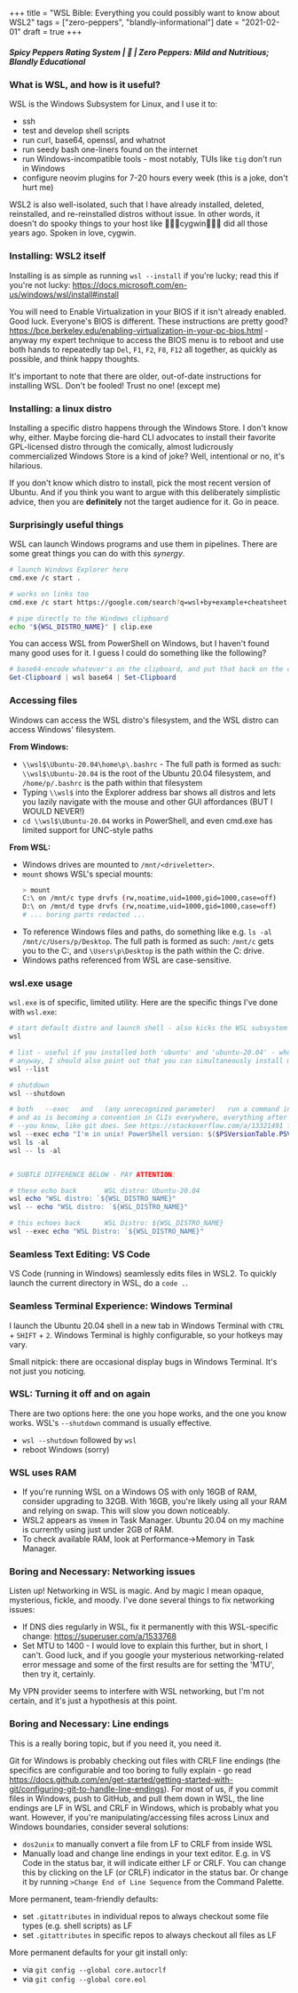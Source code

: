 +++
title = "WSL Bible: Everything you could possibly want to know about WSL2"
tags = ["zero-peppers", "blandly-informational"]
date = "2021-02-01"
draft = true
+++

##### Spicy Peppers Rating System | 🚫 | Zero Peppers: Mild and Nutritious; Blandly Educational

### What is WSL, and how is it useful?

WSL is the Windows Subsystem for Linux, and I use it to:

- ssh
- test and develop shell scripts
- run curl, base64, openssl, and whatnot
- run seedy bash one-liners found on the internet
- run Windows-incompatible tools - most notably, TUIs like `tig` don't run in Windows
- configure neovim plugins for 7-20 hours every week (this is a joke, don't hurt me)

WSL2 is also well-isolated, such that I have already installed, deleted, reinstalled, and re-reinstalled distros without issue. In other words, it doesn't do spooky things to your host like 👻👻👻cygwin👻👻👻 did all those years ago. Spoken in love, cygwin.

### Installing: WSL2 itself

Installing is as simple as running `wsl --install` if you're lucky; read this if you're not lucky: https://docs.microsoft.com/en-us/windows/wsl/install#install

You will need to Enable Virtualization in your BIOS if it isn't already enabled. Good luck. Everyone's BIOS is different. These instructions are pretty good? https://bce.berkeley.edu/enabling-virtualization-in-your-pc-bios.html - anyway my expert technique to access the BIOS menu is to reboot and use both hands to repeatedly tap `Del`, `F1`, `F2`, `F8`, `F12` all together, as quickly as possible, and think happy thoughts.

It's important to note that there are older, out-of-date instructions for installing WSL. Don't be fooled! Trust no one! (except me)

### Installing: a linux distro

Installing a specific distro happens through the Windows Store. I don't know why, either. Maybe forcing die-hard CLI advocates to install their favorite GPL-licensed distro through the comically, almost ludicrously commercialized Windows Store is a kind of joke? Well, intentional or no, it's hilarious.

If you don't know which distro to install, pick the most recent version of Ubuntu. And if you think you want to argue with this deliberately simplistic advice, then you are **definitely** not the target audience for it. Go in peace.

### Surprisingly useful things

WSL can launch Windows programs and use them in pipelines. There are some great things you can do with this _synergy_.

```bash
# launch Windows Explorer here
cmd.exe /c start .

# works on links too
cmd.exe /c start https://google.com/search?q=wsl+by+example+cheatsheet

# pipe directly to the Windows clipboard
echo "${WSL_DISTRO_NAME}" | clip.exe
```

You can access WSL from PowerShell on Windows, but I haven't found many good uses for it. I guess I could do something like the following?

```powershell
# base64-encode whatever's on the clipboard, and put that back on the clipboard
Get-Clipboard | wsl base64 | Set-Clipboard
```

### Accessing files

Windows can access the WSL distro's filesystem, and the WSL distro can access Windows' filesystem.

**From Windows:**

- `\\wsl$\Ubuntu-20.04\home\p\.bashrc` - The full path is formed as such: `\\wsl$\Ubuntu-20.04` is the root of the Ubuntu 20.04 filesystem, and `/home/p/.bashrc` is the path within that filesystem
- Typing `\\wsl$` into the Explorer address bar shows all distros and lets you lazily navigate with the mouse and other GUI affordances (BUT I WOULD NEVER!)
- `cd \\wsl$\Ubuntu-20.04` works in PowerShell, and even cmd.exe has limited support for UNC-style paths

**From WSL:**

- Windows drives are mounted to `/mnt/<driveletter>`.
- `mount` shows WSL's special mounts:
  ```bash
  > mount
  C:\ on /mnt/c type drvfs (rw,noatime,uid=1000,gid=1000,case=off)
  D:\ on /mnt/d type drvfs (rw,noatime,uid=1000,gid=1000,case=off)
  # ... boring parts redacted ...
  ```
- To reference Windows files and paths, do something like e.g. `ls -al /mnt/c/Users/p/Desktop`. The full path is formed as such: `/mnt/c` gets you to the C:, and `\Users\p\Desktop` is the path within the C: drive.
- Windows paths referenced from WSL are case-sensitive.

### wsl.exe usage

`wsl.exe` is of specific, limited utility. Here are the specific things I've done with `wsl.exe`:

```powershell
# start default distro and launch shell - also kicks the WSL subsystem into gear if WSL's not running, for whatever reason
wsl

# list - useful if you installed both 'ubuntu' and 'ubuntu-20.04' - whoops
# anyway, I should also point out that you can simultaneously install multiple distros
wsl --list

# shutdown
wsl --shutdown

# both   --exec   and   (any unrecognized parameter)   run a command in the WSL guest OS
# and as is becoming a convention in CLIs everywhere, everything after   --   is delegated to the WSL distro
# --you know, like git does. See https://stackoverflow.com/a/13321491 for a good explanation of -- in git
wsl --exec echo "I'm in unix! PowerShell version: $($PSVersionTable.PSVersion) <--evaluated in PowerShell in Windows"
wsl ls -al
wsl -- ls -al


# SUBTLE DIFFERENCE BELOW - PAY ATTENTION:

# these echo back       WSL distro: Ubuntu-20.04
wsl echo "WSL distro: `${WSL_DISTRO_NAME}"
wsl -- echo "WSL distro: `${WSL_DISTRO_NAME}"

# this echoes back      WSL Distro: ${WSL_DISTRO_NAME}
wsl --exec echo "WSL Distro: `${WSL_DISTRO_NAME}"
```

### Seamless Text Editing: VS Code

VS Code (running in Windows) seamlessly edits files in WSL2. To quickly launch the current directory in WSL, do a `code .`.

### Seamless Terminal Experience: Windows Terminal

I launch the Ubuntu 20.04 shell in a new tab in Windows Terminal with `CTRL` + `SHIFT` + `2`. Windows Terminal is highly configurable, so your hotkeys may vary.

Small nitpick: there are occasional display bugs in Windows Terminal. It's not just you noticing.

### WSL: Turning it off and on again

There are two options here: the one you hope works, and the one you know works. WSL's `--shutdown` command is usually effective.

- `wsl --shutdown` followed by `wsl`
- reboot Windows (sorry)

### WSL uses RAM

- If you're running WSL on a Windows OS with only 16GB of RAM, consider upgrading to 32GB. With 16GB, you're likely using all your RAM and relying on swap. This will slow you down noticeably.
- WSL2 appears as `Vmmem` in Task Manager. Ubuntu 20.04 on my machine is currently using just under 2GB of RAM.
- To check available RAM, look at Performance->Memory in Task Manager.

### Boring and Necessary: Networking issues

Listen up! Networking in WSL is magic. And by magic I mean opaque, mysterious, fickle, and moody. I've done several things to fix networking issues:

- If DNS dies regularly in WSL, fix it permanently with this WSL-specific change: https://superuser.com/a/1533768
- Set MTU to 1400 - I would love to explain this further, but in short, I can't. Good luck, and if you google your mysterious networking-related error message and some of the first results are for setting the 'MTU', then try it, certainly.

My VPN provider seems to interfere with WSL networking, but I'm not certain, and it's just a hypothesis at this point.

### Boring and Necessary: Line endings

This is a really boring topic, but if you need it, you need it.

Git for Windows is probably checking out files with CRLF line endings (the specifics are configurable and too boring to fully explain - go read https://docs.github.com/en/get-started/getting-started-with-git/configuring-git-to-handle-line-endings). For most of us, if you commit files in Windows, push to GitHub, and pull them down in WSL, the line endings are LF in WSL and CRLF in Windows, which is probably what you want. However, if you're manipulating/accessing files across Linux and Windows boundaries, consider several solutions:

- `dos2unix` to manually convert a file from LF to CRLF from inside WSL
- Manually load and change line endings in your text editor. E.g. in VS Code in the status bar, it will indicate either LF or CRLF. You can change this by clicking on the LF (or CRLF) indicator in the status bar. Or change it by running `>Change End of Line Sequence` from the Command Palette.

More permanent, team-friendly defaults:

- set `.gitattributes` in individual repos to always checkout some file types (e.g. shell scripts) as LF
- set `.gitattributes` in specific repos to always checkout all files as LF

More permanent defaults for your git install only:

- via `git config --global core.autocrlf`
- via `git config --global core.eol`
